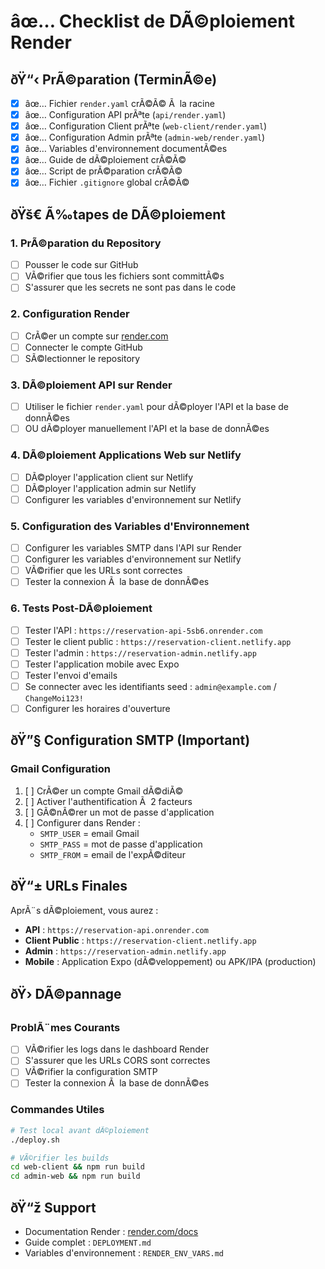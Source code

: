 ﻿# âœ… Checklist de DÃ©ploiement Render

## ðŸ“‹ PrÃ©paration (TerminÃ©e)

- [x] âœ… Fichier `render.yaml` crÃ©Ã© Ã  la racine
- [x] âœ… Configuration API prÃªte (`api/render.yaml`)
- [x] âœ… Configuration Client prÃªte (`web-client/render.yaml`)
- [x] âœ… Configuration Admin prÃªte (`admin-web/render.yaml`)
- [x] âœ… Variables d'environnement documentÃ©es
- [x] âœ… Guide de dÃ©ploiement crÃ©Ã©
- [x] âœ… Script de prÃ©paration crÃ©Ã©
- [x] âœ… Fichier `.gitignore` global crÃ©Ã©

## ðŸš€ Ã‰tapes de DÃ©ploiement

### 1. PrÃ©paration du Repository
- [ ] Pousser le code sur GitHub
- [ ] VÃ©rifier que tous les fichiers sont committÃ©s
- [ ] S'assurer que les secrets ne sont pas dans le code

### 2. Configuration Render
- [ ] CrÃ©er un compte sur [render.com](https://render.com)
- [ ] Connecter le compte GitHub
- [ ] SÃ©lectionner le repository

### 3. DÃ©ploiement API sur Render
- [ ] Utiliser le fichier `render.yaml` pour dÃ©ployer l'API et la base de donnÃ©es
- [ ] OU dÃ©ployer manuellement l'API et la base de donnÃ©es

### 4. DÃ©ploiement Applications Web sur Netlify
- [ ] DÃ©ployer l'application client sur Netlify
- [ ] DÃ©ployer l'application admin sur Netlify
- [ ] Configurer les variables d'environnement sur Netlify

### 5. Configuration des Variables d'Environnement
- [ ] Configurer les variables SMTP dans l'API sur Render
- [ ] Configurer les variables d'environnement sur Netlify
- [ ] VÃ©rifier que les URLs sont correctes
- [ ] Tester la connexion Ã  la base de donnÃ©es

### 6. Tests Post-DÃ©ploiement
- [ ] Tester l'API : `https://reservation-api-5sb6.onrender.com`
- [ ] Tester le client public : `https://reservation-client.netlify.app`
- [ ] Tester l'admin : `https://reservation-admin.netlify.app`
- [ ] Tester l'application mobile avec Expo
- [ ] Tester l'envoi d'emails
- [ ] Se connecter avec les identifiants seed : `admin@example.com` / `ChangeMoi123!`
- [ ] Configurer les horaires d'ouverture

## ðŸ”§ Configuration SMTP (Important)

### Gmail Configuration
1. [ ] CrÃ©er un compte Gmail dÃ©diÃ©
2. [ ] Activer l'authentification Ã  2 facteurs
3. [ ] GÃ©nÃ©rer un mot de passe d'application
4. [ ] Configurer dans Render :
   - `SMTP_USER` = email Gmail
   - `SMTP_PASS` = mot de passe d'application
   - `SMTP_FROM` = email de l'expÃ©diteur

## ðŸ“± URLs Finales

AprÃ¨s dÃ©ploiement, vous aurez :
- **API** : `https://reservation-api.onrender.com`
- **Client Public** : `https://reservation-client.netlify.app`
- **Admin** : `https://reservation-admin.netlify.app`
- **Mobile** : Application Expo (dÃ©veloppement) ou APK/IPA (production)

## ðŸ› DÃ©pannage

### ProblÃ¨mes Courants
- [ ] VÃ©rifier les logs dans le dashboard Render
- [ ] S'assurer que les URLs CORS sont correctes
- [ ] VÃ©rifier la configuration SMTP
- [ ] Tester la connexion Ã  la base de donnÃ©es

### Commandes Utiles
```bash
# Test local avant dÃ©ploiement
./deploy.sh

# VÃ©rifier les builds
cd web-client && npm run build
cd admin-web && npm run build
```

## ðŸ“ž Support

- Documentation Render : [render.com/docs](https://render.com/docs)
- Guide complet : `DEPLOYMENT.md`
- Variables d'environnement : `RENDER_ENV_VARS.md`


